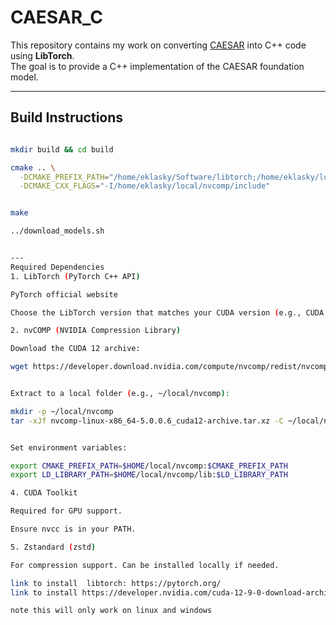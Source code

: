 # CAESAR_C

This repository contains my work on converting [CAESAR](https://github.com/Shaw-git/CAESAR) into C++ code using **LibTorch**.  
The goal is to provide a C++ implementation of the CAESAR foundation model.  

---

## Build Instructions

```bash

mkdir build && cd build

cmake .. \
  -DCMAKE_PREFIX_PATH="/home/eklasky/Software/libtorch;/home/eklasky/local/nvcomp" \
  -DCMAKE_CXX_FLAGS="-I/home/eklasky/local/nvcomp/include"


make

../download_models.sh


---
Required Dependencies
1. LibTorch (PyTorch C++ API)

PyTorch official website

Choose the LibTorch version that matches your CUDA version (e.g., CUDA 12.0).

2. nvCOMP (NVIDIA Compression Library)

Download the CUDA 12 archive:

wget https://developer.download.nvidia.com/compute/nvcomp/redist/nvcomp/linux-x86_64/nvcomp-linux-x86_64-5.0.0.6_cuda12-archive.tar.xz


Extract to a local folder (e.g., ~/local/nvcomp):

mkdir -p ~/local/nvcomp
tar -xJf nvcomp-linux-x86_64-5.0.0.6_cuda12-archive.tar.xz -C ~/local/nvcomp --strip-components=1


Set environment variables:

export CMAKE_PREFIX_PATH=$HOME/local/nvcomp:$CMAKE_PREFIX_PATH
export LD_LIBRARY_PATH=$HOME/local/nvcomp/lib:$LD_LIBRARY_PATH

4. CUDA Toolkit

Required for GPU support.

Ensure nvcc is in your PATH.

5. Zstandard (zstd)

For compression support. Can be installed locally if needed.

link to install  libtorch: https://pytorch.org/
link to install https://developer.nvidia.com/cuda-12-9-0-download-archive?target_os=Linux

note this will only work on linux and windows




